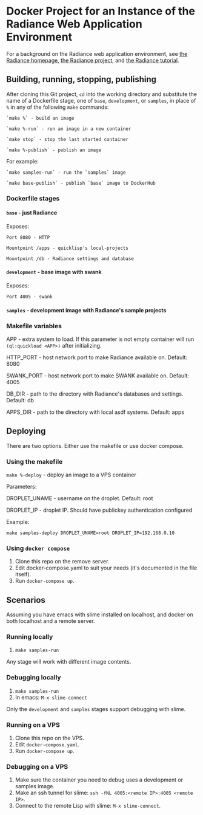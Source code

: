 # Docker Project for an Instance of the Radiance Web Application Environment

For a background on the Radiance web application environment, see
[the Radiance homepage](https://shirakumo.github.io/radiance-homepage/),
[the Radiance project](https://github.com/Shirakumo/radiance), and
[the Radiance tutorial](https://github.com/Shirakumo/radiance-tutorial/blob/master/Part%200.md).

## Building, running, stopping, publishing

After cloning this Git project, `cd` into the working directory and
substitute the name of a Dockerfile stage, one of `base`, `development`, or `samples`,
in place of `%` in any of the following `make` commands:

    `make %` - build an image

    `make %-run` - run an image in a new container

    `make stop` - stop the last started container

    `make %-publish` - publish an image

For example:

    `make samples-run` - run the `samples` image

    `make base-publish` - publish `base` image to DockerHub

### Dockerfile stages

#### `base` - just Radiance

Exposes:

    Port 8080 - HTTP

    Mountpoint /apps - quicklisp's local-projects

    Mountpoint /db - Radiance settings and database

#### `development` - base image with swank

Exposes:

    Port 4005 - swank

#### `samples` - development image with Radiance's sample projects

### Makefile variables

APP - extra system to load. If this parameter is not empty container will run `(ql:quickload <APP>)` after initializing.

HTTP\_PORT  - host network port to make Radiance available on. Default: 8080

SWANK\_PORT - host network port to make SWANK available on. Default: 4005

DB\_DIR     - path to the directory with Radiance's databases and settings. Default: db

APPS\_DIR   - path to the directory with local asdf systems. Default: apps

## Deploying

There are two options. Either use the makefile or use docker compose.

### Using the makefile

`make %-deploy` - deploy an image to a VPS container

Parameters:

DROPLET\_UNAME - username on the droplet. Default: root

DROPLET\_IP - droplet IP. Should have publickey authentication configured

Example:

`make samples-deploy DROPLET_UNAME=root DROPLET_IP=192.168.0.10`

### Using `docker compose`

1. Clone this repo on the remove server.
2. Edit docker-compose.yaml to suit your needs (it's documented in the file itself).
3. Run `docker-compose up`.

## Scenarios

Assuming you have emacs with slime installed on localhost, and docker on both localhost and a remote server.

### Running locally

1. `make samples-run`

Any stage will work with different image contents.

### Debugging locally

1. `make samples-run`
2. In emacs: `M-x slime-connect`

Only the `development` and `samples` stages support debugging with slime.

### Running on a VPS

1. Clone this repo on the VPS.
2. Edit `docker-compose.yaml`.
3. Run `docker-compose up`.

### Debugging on a VPS

1. Make sure the container you need to debug uses a development or samples image.
2. Make an ssh tunnel for slime: `ssh -fNL 4005:<remote IP>:4005 <remote IP>`.
3. Connect to the remote Lisp with slime: `M-x slime-connect`.
